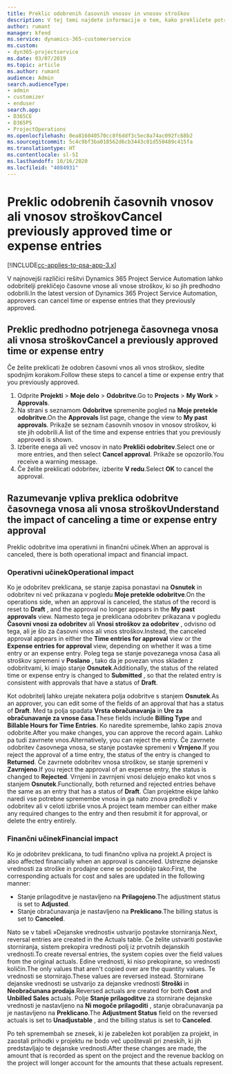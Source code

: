 ```yaml
---
title: Preklic odobrenih časovnih vnosov in vnosov stroškov
description: V tej temi najdete informacije o tem, kako prekličete potrjen čas projekta in transakcijo stroškov.
author: rumant
manager: kfend
ms.service: dynamics-365-customerservice
ms.custom:
- dyn365-projectservice
ms.date: 03/07/2019
ms.topic: article
ms.author: rumant
audience: Admin
search.audienceType:
- admin
- customizer
- enduser
search.app:
- D365CE
- D365PS
- ProjectOperations
ms.openlocfilehash: 0ea816040570cc8f6ddf3c5ec8a74ac092fc68b2
ms.sourcegitcommit: 5c4c9bf3ba018562d6cb3443c01d550489c415fa
ms.translationtype: HT
ms.contentlocale: sl-SI
ms.lasthandoff: 10/16/2020
ms.locfileid: "4084931"
---
```

# <a name="cancel-previously-approved-time-or-expense-entries"></a><span data-ttu-id="a3c41-103">Preklic odobrenih časovnih vnosov ali vnosov stroškov</span><span class="sxs-lookup"><span data-stu-id="a3c41-103">Cancel previously approved time or expense entries</span></span>

[!INCLUDE[cc-applies-to-psa-app-3.x](../includes/cc-applies-to-psa-app-3x.md)]

<span data-ttu-id="a3c41-104">V najnovejši različici rešitvi Dynamics 365 Project Service Automation lahko odobritelji prekličejo časovne vnose ali vnose stroškov, ki so jih predhodno odobrili.</span><span class="sxs-lookup"><span data-stu-id="a3c41-104">In the latest version of Dynamics 365 Project Service Automation, approvers can cancel time or expense entries that they previously approved.</span></span>

## <a name="cancel-a-previously-approved-time-or-expense-entry"></a><span data-ttu-id="a3c41-105">Preklic predhodno potrjenega časovnega vnosa ali vnosa stroškov</span><span class="sxs-lookup"><span data-stu-id="a3c41-105">Cancel a previously approved time or expense entry</span></span>

<span data-ttu-id="a3c41-106">Če želite preklicati že odobren časovni vnos ali vnos stroškov, sledite spodnjim korakom.</span><span class="sxs-lookup"><span data-stu-id="a3c41-106">Follow these steps to cancel a time or expense entry that you previously approved.</span></span>

1. <span data-ttu-id="a3c41-107">Odprite **Projekti** \> **Moje delo** \> **Odobritve**.</span><span class="sxs-lookup"><span data-stu-id="a3c41-107">Go to **Projects** \> **My Work** \> **Approvals**.</span></span>
2. <span data-ttu-id="a3c41-108">Na strani s seznamom **Odobritve** spremenite pogled na **Moje pretekle odobritve**.</span><span class="sxs-lookup"><span data-stu-id="a3c41-108">On the **Approvals** list page, change the view to **My past approvals**.</span></span> <span data-ttu-id="a3c41-109">Prikaže se seznam časovnih vnosov in vnosov stroškov, ki ste jih odobrili.</span><span class="sxs-lookup"><span data-stu-id="a3c41-109">A list of the time and expense entries that you previously approved is shown.</span></span>
3. <span data-ttu-id="a3c41-110">Izberite enega ali več vnosov in nato **Prekliči odobritev**.</span><span class="sxs-lookup"><span data-stu-id="a3c41-110">Select one or more entries, and then select **Cancel approval**.</span></span> <span data-ttu-id="a3c41-111">Prikaže se opozorilo.</span><span class="sxs-lookup"><span data-stu-id="a3c41-111">You receive a warning message.</span></span>
4. <span data-ttu-id="a3c41-112">Če želite preklicati odobritev, izberite **V redu**.</span><span class="sxs-lookup"><span data-stu-id="a3c41-112">Select **OK** to cancel the approval.</span></span>

## <a name="understand-the-impact-of-canceling-a-time-or-expense-entry-approval"></a><span data-ttu-id="a3c41-113">Razumevanje vpliva preklica odobritve časovnega vnosa ali vnosa stroškov</span><span class="sxs-lookup"><span data-stu-id="a3c41-113">Understand the impact of canceling a time or expense entry approval</span></span>

<span data-ttu-id="a3c41-114">Preklic odobritve ima operativni in finančni učinek.</span><span class="sxs-lookup"><span data-stu-id="a3c41-114">When an approval is canceled, there is both operational impact and financial impact.</span></span>

### <a name="operational-impact"></a><span data-ttu-id="a3c41-115">Operativni učinek</span><span class="sxs-lookup"><span data-stu-id="a3c41-115">Operational impact</span></span>

<span data-ttu-id="a3c41-116">Ko je odobritev preklicana, se stanje zapisa ponastavi na **Osnutek** in odobritev ni več prikazana v pogledu **Moje pretekle odobritve**.</span><span class="sxs-lookup"><span data-stu-id="a3c41-116">On the operations side, when an approval is canceled, the status of the record is reset to **Draft** , and the approval no longer appears in the **My past approvals** view.</span></span> <span data-ttu-id="a3c41-117">Namesto tega je preklicana odobritev prikazana v pogledu **Časovni vnosi za odobritev** ali **Vnosi stroškov za odobritev** , odvisno od tega, ali je šlo za časovni vnos ali vnos stroškov.</span><span class="sxs-lookup"><span data-stu-id="a3c41-117">Instead, the canceled approval appears in either the **Time entries for approval** view or the **Expense entries for approval** view, depending on whether it was a time entry or an expense entry.</span></span> <span data-ttu-id="a3c41-118">Poleg tega se stanje povezanega vnosa časa ali stroškov spremeni v **Poslano** , tako da je povezan vnos skladen z odobritvami, ki imajo stanje **Osnutek**.</span><span class="sxs-lookup"><span data-stu-id="a3c41-118">Additionally, the status of the related time or expense entry is changed to **Submitted** , so that the related entry is consistent with approvals that have a status of **Draft**.</span></span>

<span data-ttu-id="a3c41-119">Kot odobritelj lahko urejate nekatera polja odobritve s stanjem **Osnutek**.</span><span class="sxs-lookup"><span data-stu-id="a3c41-119">As an approver, you can edit some of the fields of an approval that has a status of **Draft**.</span></span> <span data-ttu-id="a3c41-120">Med ta polja spadata **Vrsta obračunavanja** in **Ure za obračunavanje za vnose časa**.</span><span class="sxs-lookup"><span data-stu-id="a3c41-120">These fields include **Billing Type** and **Billable Hours for Time Entries**.</span></span> <span data-ttu-id="a3c41-121">Ko naredite spremembe, lahko zapis znova odobrite.</span><span class="sxs-lookup"><span data-stu-id="a3c41-121">After you make changes, you can approve the record again.</span></span> <span data-ttu-id="a3c41-122">Lahko pa tudi zavrnete vnos.</span><span class="sxs-lookup"><span data-stu-id="a3c41-122">Alternatively, you can reject the entry.</span></span> <span data-ttu-id="a3c41-123">Če zavrnete odobritev časovnega vnosa, se stanje postavke spremeni v **Vrnjeno**.</span><span class="sxs-lookup"><span data-stu-id="a3c41-123">If you reject the approval of a time entry, the status of the entry is changed to **Returned**.</span></span> <span data-ttu-id="a3c41-124">Če zavrnete odobritev vnosa stroškov, se stanje spremeni v **Zavrnjeno**.</span><span class="sxs-lookup"><span data-stu-id="a3c41-124">If you reject the approval of an expense entry, the status is changed to **Rejected**.</span></span> <span data-ttu-id="a3c41-125">Vrnjeni in zavrnjeni vnosi delujejo enako kot vnos s stanjem **Osnutek**.</span><span class="sxs-lookup"><span data-stu-id="a3c41-125">Functionally, both returned and rejected entries behave the same as an entry that has a status of **Draft**.</span></span> <span data-ttu-id="a3c41-126">Član projektne ekipe lahko naredi vse potrebne spremembe vnosa in ga nato znova predloži v odobritev ali v celoti izbriše vnos.</span><span class="sxs-lookup"><span data-stu-id="a3c41-126">A project team member can either make any required changes to the entry and then resubmit it for approval, or delete the entry entirely.</span></span>

### <a name="financial-impact"></a><span data-ttu-id="a3c41-127">Finančni učinek</span><span class="sxs-lookup"><span data-stu-id="a3c41-127">Financial impact</span></span>

<span data-ttu-id="a3c41-128">Ko je odobritev preklicana, to tudi finančno vpliva na projekt.</span><span class="sxs-lookup"><span data-stu-id="a3c41-128">A project is also affected financially when an approval is canceled.</span></span> <span data-ttu-id="a3c41-129">Ustrezne dejanske vrednosti za stroške in prodajne cene se posodobijo tako:</span><span class="sxs-lookup"><span data-stu-id="a3c41-129">First, the corresponding actuals for cost and sales are updated in the following manner:</span></span>

- <span data-ttu-id="a3c41-130">Stanje prilagoditve je nastavljeno na **Prilagojeno**.</span><span class="sxs-lookup"><span data-stu-id="a3c41-130">The adjustment status is set to **Adjusted**.</span></span>
- <span data-ttu-id="a3c41-131">Stanje obračunavanja je nastavljeno na **Preklicano**.</span><span class="sxs-lookup"><span data-stu-id="a3c41-131">The billing status is set to **Canceled**.</span></span>

<span data-ttu-id="a3c41-132">Nato se v tabeli »Dejanske vrednosti« ustvarijo postavke storniranja.</span><span class="sxs-lookup"><span data-stu-id="a3c41-132">Next, reversal entries are created in the Actuals table.</span></span> <span data-ttu-id="a3c41-133">Če želite ustvariti postavke storniranja, sistem prekopira vrednosti polj iz prvotnih dejanskih vrednosti.</span><span class="sxs-lookup"><span data-stu-id="a3c41-133">To create reversal entries, the system copies over the field values from the original actuals.</span></span> <span data-ttu-id="a3c41-134">Edine vrednosti, ki niso prekopirane, so vrednosti količin.</span><span class="sxs-lookup"><span data-stu-id="a3c41-134">The only values that aren't copied over are the quantity values.</span></span> <span data-ttu-id="a3c41-135">Te vrednosti se stornirajo.</span><span class="sxs-lookup"><span data-stu-id="a3c41-135">These values are reversed instead.</span></span> <span data-ttu-id="a3c41-136">Stornirane dejanske vrednosti se ustvarijo za dejanske vrednosti **Stroški** in **Neobračunana prodaja**.</span><span class="sxs-lookup"><span data-stu-id="a3c41-136">Reversed actuals are created for both **Cost** and **Unbilled Sales** actuals.</span></span> <span data-ttu-id="a3c41-137">Polje **Stanje prilagoditve** za stornirane dejanske vrednosti je nastavljeno na **Ni mogoče prilagoditi** , stanje obračunavanja pa je nastavljeno na **Preklicano**.</span><span class="sxs-lookup"><span data-stu-id="a3c41-137">The **Adjustment Status** field on the reversed actuals is set to **Unadjustable** , and the billing status is set to **Canceled**.</span></span>

<span data-ttu-id="a3c41-138">Po teh spremembah se znesek, ki je zabeležen kot porabljen za projekt, in zaostali prihodki v projektu ne bodo več upoštevali pri zneskih, ki jih predstavljajo te dejanske vrednosti.</span><span class="sxs-lookup"><span data-stu-id="a3c41-138">After these changes are made, the amount that is recorded as spent on the project and the revenue backlog on the project will longer account for the amounts that these actuals represent.</span></span>
